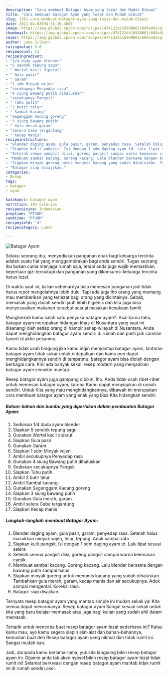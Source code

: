 ```yaml
---
description: "Cara membuat Batagor Ayam yang lezat dan Mudah Dibuat"
title: "Cara membuat Batagor Ayam yang lezat dan Mudah Dibuat"
slug: 1261-cara-membuat-batagor-ayam-yang-lezat-dan-mudah-dibuat
date: 2021-04-03T04:51:26.458Z
image: https://img-global.cpcdn.com/recipes/474122db16989801/680x482cq70/batagor-ayam-foto-resep-utama.jpg
thumbnail: https://img-global.cpcdn.com/recipes/474122db16989801/680x482cq70/batagor-ayam-foto-resep-utama.jpg
cover: https://img-global.cpcdn.com/recipes/474122db16989801/680x482cq70/batagor-ayam-foto-resep-utama.jpg
author: Lena Gilbert
ratingvalue: 3.6
reviewcount: 13
recipeingredient:
- "1/4 dada ayam blender"
- "5 sendok tepung sagu"
- " Wortel kecil diparut"
- " Gula pasir"
- " Garam"
- "1 sdm Minyak wijen"
- "secukupnya Penyedap rasa"
- "4 siung Bawang putih dihaluskan"
- "secukupnya Pangsit"
- " Tahu putih"
- "2 butir telur"
- " Sambal kacang"
- "Segenggam Kacang goreng"
- "3 siung bawang putih"
- " Gula merah garam"
- "selera Cabe tergantung"
- " Kecap manis"
recipeinstructions:
- "Blender daging ayam, gula pasir, garam, penyedap rasa. Setelah halus masukkan minyak wijen, telur, tepung. Aduk sampai rata"
- "Siapkan kulit pangsit. Isi dengan 1 sdm daging ayam td. Lalu lipat sesuai selera"
- "Setelah semua pangsit diisi, goreng pangsit sampai warna keemasan cantik."
- "Membuat sambal kacang. Goreng kacang. Lalu blender bersama dengan bawang putih sampai halus"
- "Siapkan minyak goreng untuk menumis kacang yang sudah dihaluskan. Tambahkan gula merah, garam, kecap manis dan air secukupnya. Aduk sampai mengental. Koreksi rasa."
- "Batagor siap disajikan."
categories:
- Resep
tags:
- batagor
- ayam

katakunci: batagor ayam 
nutrition: 194 calories
recipecuisine: Indonesian
preptime: "PT38M"
cooktime: "PT48M"
recipeyield: "4"
recipecategory: Lunch

---
```



![Batagor Ayam](https://img-global.cpcdn.com/recipes/474122db16989801/680x482cq70/batagor-ayam-foto-resep-utama.jpg)

Selaku seorang ibu, menyediakan panganan enak bagi keluarga tercinta adalah suatu hal yang menggembirakan bagi anda sendiri. Tugas seorang ibu bukan cuma menjaga rumah saja, tetapi anda juga wajib memastikan keperluan gizi tercukupi dan panganan yang dikonsumsi keluarga tercinta harus lezat.

Di waktu  saat ini, kalian sebenarnya bisa memesan panganan jadi tidak harus repot mengolahnya lebih dulu. Tapi ada juga lho orang yang memang mau memberikan yang terlezat bagi orang yang dicintainya. Sebab, memasak yang diolah sendiri jauh lebih higienis dan kita juga bisa menyesuaikan makanan tersebut sesuai masakan kesukaan famili. 



Mungkinkah kamu salah satu penyuka batagor ayam?. Asal kamu tahu, batagor ayam merupakan hidangan khas di Nusantara yang saat ini disenangi oleh setiap orang di hampir setiap wilayah di Nusantara. Anda dapat menghidangkan batagor ayam sendiri di rumah dan pasti jadi camilan favorit di akhir pekanmu.

Kamu tidak usah bingung jika kamu ingin menyantap batagor ayam, lantaran batagor ayam tidak sukar untuk didapatkan dan kamu pun dapat menghidangkannya sendiri di tempatmu. batagor ayam bisa diolah dengan berbagai cara. Kini ada banyak sekali resep modern yang menjadikan batagor ayam semakin mantap.

Resep batagor ayam juga gampang dibikin, lho. Anda tidak usah ribet-ribet untuk memesan batagor ayam, karena Kamu dapat menyiapkan di rumah sendiri. Untuk Kita yang mau menghidangkannya, dibawah ini merupakan cara membuat batagor ayam yang enak yang bisa Kita hidangkan sendiri.

<!--inarticleads1-->

##### Bahan-bahan dan bumbu yang diperlukan dalam pembuatan Batagor Ayam:

1. Sediakan 1/4 dada ayam blender
1. Siapkan 5 sendok tepung sagu
1. Gunakan  Wortel kecil diparut
1. Siapkan  Gula pasir
1. Gunakan  Garam
1. Siapkan 1 sdm Minyak wijen
1. Ambil secukupnya Penyedap rasa
1. Gunakan 4 siung Bawang putih dihaluskan
1. Sediakan secukupnya Pangsit
1. Siapkan  Tahu putih
1. Ambil 2 butir telur
1. Ambil  Sambal kacang:
1. Gunakan Segenggam Kacang goreng
1. Siapkan 3 siung bawang putih
1. Gunakan  Gula merah, garam
1. Ambil selera Cabe tergantung
1. Siapkan  Kecap manis




<!--inarticleads2-->

##### Langkah-langkah membuat Batagor Ayam:

1. Blender daging ayam, gula pasir, garam, penyedap rasa. Setelah halus masukkan minyak wijen, telur, tepung. Aduk sampai rata
1. Siapkan kulit pangsit. Isi dengan 1 sdm daging ayam td. Lalu lipat sesuai selera
1. Setelah semua pangsit diisi, goreng pangsit sampai warna keemasan cantik.
1. Membuat sambal kacang. Goreng kacang. Lalu blender bersama dengan bawang putih sampai halus
1. Siapkan minyak goreng untuk menumis kacang yang sudah dihaluskan. Tambahkan gula merah, garam, kecap manis dan air secukupnya. Aduk sampai mengental. Koreksi rasa.
1. Batagor siap disajikan.




Ternyata resep batagor ayam yang mantab simple ini mudah sekali ya! Kita semua dapat mencobanya. Resep batagor ayam Sangat sesuai sekali untuk kita yang baru belajar memasak atau juga bagi kalian yang sudah ahli dalam memasak.

Tertarik untuk mencoba buat resep batagor ayam lezat sederhana ini? Kalau kamu mau, ayo kamu segera siapin alat-alat dan bahan-bahannya, kemudian buat deh Resep batagor ayam yang nikmat dan tidak rumit ini. Sangat mudah kan. 

Jadi, daripada kamu berlama-lama, yuk kita langsung bikin resep batagor ayam ini. Dijamin anda tak akan nyesel bikin resep batagor ayam lezat tidak rumit ini! Selamat berkreasi dengan resep batagor ayam mantab tidak rumit ini di rumah sendiri,oke!.

